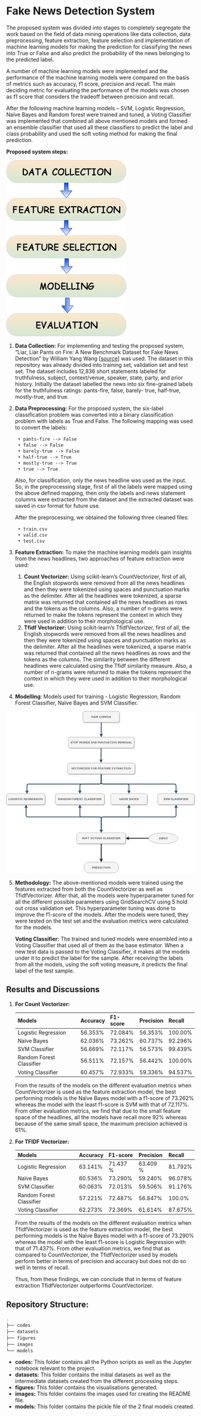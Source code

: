 # Fake News Detection System

The proposed system was divided into stages to completely segregate the work based on the field of data mining operations like data collection, data preprocessing, feature extraction, feature selection and implementation of machine learning models for making the prediction for classifying the news into True or False and also predict the probability of the news belonging to the predicted label.

A number of machine learning models were implemented and the performance of the machine learning models were compared on the basis of metrics such as accuracy, f1 score, precision and recall. The main deciding metric for evaluating the performance of the models was chosen as f1 score that considers the tradeoff between precision and recall.

After the following machine learning models – SVM, Logistic Regression, Naïve Bayes and Random forest were trained and tuned, a Voting Classifier was implemented that combined all above mentioned models and formed an ensemble classifier that used all these classifiers to predict the label and class probability and used the soft voting method for making the final prediction.

__Proposed system steps:__

![Proposed system steps](./images/system_steps.jpg)

1. __Data Collection:__ For implementing and testing the proposed system, “Liar, Liar Pants on Fire: A New Benchmark Dataset for Fake News Detection” by William Yang Wang [[source](https://arxiv.org/abs/1705.00648)] was used. The dataset in this repository was already divided into training set, validation set and test set. The dataset includes 12,836 short statements labeled for truthfulness, subject, context/venue, speaker, state, party, and prior history. Initially the dataset labelled the news into six fine-grained labels for the truthfulness ratings: pants-fire, false, barely- true, half-true, mostly-true, and true.

2. __Data Preprocessing:__ For the proposed system, the six-label classification problem was converted into a binary classification problem with labels as True and False. The following mapping was used to convert the labels:

        • pants-fire --> False
        • false --> False
        • barely-true --> False
        • half-true --> True
        • mostly-true --> True
        • true --> True

    Also, for classification, only the news headline was used as the input. So, in the preprocessing stage, first of all the labels were mapped using the above defined mapping, then only the labels and news statement columns were extracted from the dataset and the extracted dataset was saved in csv format for future use.

    After the preprocessing, we obtained the following three cleaned files:

        • train.csv
        • valid.csv
        • test.csv

3. __Feature Extraction:__ To make the machine learning models gain insights from the news headlines, two approaches of feature extraction were used:

    1. __Count Vectorizer:__ Using scikit-learn’s CountVectorizer, first of all, the English stopwords were removed from all the news headlines and then they were tokenized using spaces and punctuation marks as the delimiter. After all the headlines were tokenized, a sparse matrix was returned that contained all the news headlines as rows and the tokens as the columns. Also, a number of n-grams were returned to make the tokens represent the context in which they were used in addition to their morphological use.
    2. __Tfidf Vectorizer:__ Using scikit-learn’s TfidfVectorizer, first of all, the English stopwords were removed from all the news headlines and then they were tokenized using spaces and punctuation marks as the delimiter. After all the headlines were tokenized, a sparse matrix was returned that contained all the news headlines as rows and the tokens as the columns. The similarity between the different headlines were calculated using the Tfidf similarity measure. Also, a number of n-grams were returned to make the tokens represent the context in which they were used in addition to their morphological use.

4. __Modelling__: Models used for training - Logistic Regression, Random Forest Classifier, Naïve Bayes and SVM Classifier.

![Proposed Model Architecture](./images/block_diagram.jpg)

5. __Methodology:__ The above-mentioned models were trained using the features extracted from both the CountVectorizer as well as TfidfVectorizer. After that, all the models were hyperparameter tuned for all the different possible parameters using GridSearchCV using 5 hold out cross validation set. This hyperparameter tuning was done to improve the f1-score of the models. After the models were tuned, they were tested on the test set and the evaluation metrics were calculated for the models.

    __Voting Classifier:__ The trained and tuned models were ensembled into a Voting Classifier that used all of them as the base estimator. When a new test data is passed to the Voting Classifier, it makes all the models under it to predict the label for the sample. After receiving the labels from all the models, using the soft voting measure, it predicts the final label of the test sample.

## Results and Discussions

1. __For Count Vectorizer:__

    Models | Accuracy | F1-score | Precision | Recall
    ---- | ---- | ---- | ---- | ----
    Logistic Regression | 56.353% | 72.084% | 56.353% |100.00%
    Naïve Bayes | 62.036% | 73.262% | 60.737% | 92.296%
    SVM Classifier | 56.669% | 72.117% | 56.573% | 99.439%
    Random Forest Classifier | 56.511% | 72.157% | 56.442% | 100.00%
    Voting Classifier | 60.457% | 72.933% | 59.336% | 94.537%

    From the results of the models on the different evaluation metrics when CountVectorizer is used as the feature extraction model, the best performing models is the Naïve Bayes model with a f1-score of 73.262% whereas the model with the least f1-score is SVM with that of 72.117%. From other evaluation metrics, we find that due to the small feature space of the headlines, all the models have recall more 92% whereas because of the same small space, the maximum precision achieved is 61%.

2. __For TFIDF Vectorizer:__

    Models | Accuracy | F1-score | Precision | Recall
    ---- | ---- | ---- | ---- | ----
    Logistic Regression | 63.141% | 71.437 % | 63.409 % | 81.792%
    Naïve Bayes | 60.536% | 73.290% | 59.240% | 96.078%
    SVM Classifier | 60.063% | 72.013% | 59.506% | 91.176%
    Random Forest Classifier | 57.221% | 72.487% | 56.847% | 100.0%
    Voting Classifier | 62.273% | 72.369% | 61.614% | 87.675%

    From the results of the models on the different evaluation metrics when TfidfVectorizer is used as the feature extraction model, the best performing models is the Naïve Bayes model with a f1-score of 73.290% whereas the model with the least f1-score is Logistic Regression with that of 71.437%. From other evaluation metrics, we find that as compared to CountVectorizer, the TfidfVectorizer used by models perform better in terms of precision and accuracy but does not do so well in terms of recall.

    Thus, from these findings, we can conclude that in terms of feature extraction TfidfVectorizer outperforms CountVectorizer.

## Repository Structure:

```bash
.
├── codes
├── datasets
├── figures
├── images
└── models
```

* __codes:__ This folder contains all the Python scripts as well as the Jupyter notebook relevant to the project.
* __datasets:__ This folder contains the initial datasets as well as the intermediate datasets created from the different processing steps.
* __figures:__ This folder contains the visualisations generated.
* __images:__ This folder contains the images used for creating the README file.
* __models:__ This folder contains the pickle file of the 2 final models created.
